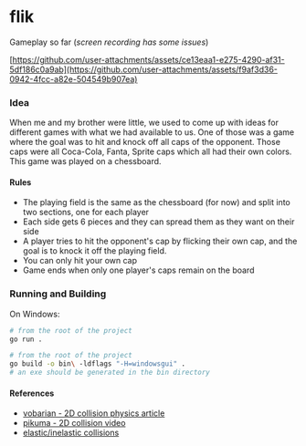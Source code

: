 # flik

Gameplay so far (_screen recording has some issues_)

[https://github.com/user-attachments/assets/ce13eaa1-e275-4290-af31-5df186c0a9ab](https://github.com/user-attachments/assets/f9af3d36-0942-4fcc-a82e-504549b907ea)

### Idea

When me and my brother were little, we used to come up with ideas for different games with what we had available to us. One of those was a game where the goal was to hit and knock off all caps of the opponent. Those caps were all Coca-Cola, Fanta, Sprite caps which all had their own colors. This game was played on a chessboard.

#### Rules

- The playing field is the same as the chessboard (for now) and split into two sections, one for each player
- Each side gets 6 pieces and they can spread them as they want on their side
- A player tries to hit the opponent's cap by flicking their own cap, and the goal is to knock it off the playing field.
- You can only hit your own cap
- Game ends when only one player's caps remain on the board

### Running and Building

On Windows:

```sh
# from the root of the project
go run .
```

```sh
# from the root of the project
go build -o bin\ -ldflags "-H=windowsgui" .
# an exe should be generated in the bin directory 
```

#### References

- [vobarian - 2D collision physics article](https://www.vobarian.com/collisions/2dcollisions2.pdf)
- [pikuma - 2D collision video](https://www.youtube.com/watch?v=1L2g4ZqmFLQ)
- [elastic/inelastic collisions](https://www.youtube.com/watch?v=9YRgHikdcqs)
